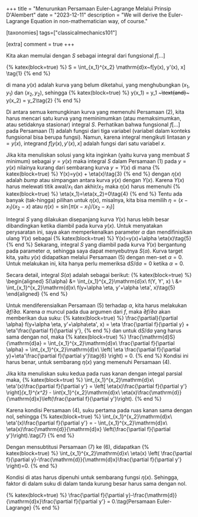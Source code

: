 +++
title = "Menurunkan Persamaan Euler-Lagrange Melalui Prinsip D'Alembert"
date = "2023-12-11"
description = "We will derive the Euler-Lagrange Equation in non-mathematician way, of course."

[taxonomies]
tags=["classicalmechanics101"]

[extra]
comment = true
+++

Kita akan memulai dengan $S$ sebagai integral dari fungsional $f[...]$

{% katex(block=true) %}
S = \int_{x_1}^{x_2} \mathrm{d}x~f[y(x), y'(x), x] \tag{1}
{% end %}

di mana $y(x)$ adalah kurva yang belum diketahui, yang menghubungkan ($x_1, y_1$) dan ($x_2, y_2$), sehingga 
{% katex(block=true) %}
y(x_1) = y_1 ~~~\text{and}~~~ y(x_2) = y_2\tag{2}
{% end %}

Di antara semua kemungkinan kurva yang memenuhi Persamaan (2), kita harus
mencari satu kurva yang meminimumkan (atau memaksimumkan, atau setidaknya
stasionar) integral $S$. Perhatikan bahwa fungsional $f[...]$ pada Persamaan
(1) adalah fungsi dari tiga variabel (variabel dalam konteks fungsional bisa
berupa fungsi). Namun, karena integral mengikuti lintasan $y=y(x)$, integrand
$f[y(x),y'(x), x]$ adalah fungsi dari satu variabel $x$. 

Jika kita menuliskan solusi yang kita inginkan (yaitu kurva yang membuat $S$ minimum) 
sebagai $y = y(x)$ maka integral $S$ dalam Persamaan (1) pada $y=y(x)$ nilainya
kurang dari sembarang kurva $y=Y(x)$ di mana
{% katex(block=true) %}
Y(x)=y(x) + \eta(x)\tag{3}
{% end %}
dengan $\eta(x)$ adalah _bump_ atau simpangan antara kurva $y(x)$ dengan $Y(x)$.
Karena $Y(x)$ harus melewati titik awal/$x_1$ dan akhir/$x_2$ maka $\eta(x)$ harus
memenuhi 
{% katex(block=true) %}
\eta(x_1)=\eta(x_2)=0\tag{4}
{% end %}
Tentu ada banyak (tak-hingga) pilihan untuk $\eta(x)$, misalnya, kita bisa memilih
$\eta = (x-x_1)(x_2-x)$ atau $\eta(x)=\sin[\pi(x-x_1)/(x_2-x_1)]$

Integral $S$ yang dilakukan disepanjang kurva $Y(x)$ harus lebih besar dibandingkan
ketika diambil pada kurva $y(x)$. Untuk menyatakan perysaratan ini, saya akan 
memperkenalkan parameter $\alpha$ dan mendifinisikan ulang $Y(x)$  sebagai
{% katex(block=true) %}
Y(x)=y(x)+\alpha \eta(x)\tag{5}
{% end %}
Sekarang, integral $S$ yang diambil pada kurva $Y(x)$ bergantung pada parameter $\alpha$,
sehingga saya dapat menyebutnya $S(\alpha)$. Kurva target kita, yaitu $y(x)$ didapatkan 
melalui Persamaan (5) dengan men-set $\alpha =0$. Untuk melakukan ini, kita hanya perlu
memeriksa $\mathrm{d}S/\mathrm{d}a = 0$ ketika $\alpha=0$.

Secara detail, integral $S(\alpha)$ adalah sebagai berikut:
{% katex(block=true) %}
\begin{aligned}
S(\alpha) &= \int_{x_1}^{x_2}\mathrm{d}x\ f(Y, Y', x) \\
          &= \int_{x_1}^{x_2}\mathrm{d}x\ f(y+\alpha \eta, y'+\alpha \eta', x)\tag{5}
\end{aligned}
{% end %}

Untuk mendiferensialkan Persamaan (5) terhadap $\alpha$, kita harus melakukan
$\partial f/\partial \alpha$. Karena $\alpha$ muncul pada dua argumen dari $f$, 
maka $\partial f/\partial \alpha$ akan memberikan dua suku:
{% katex(block=true) %}
\frac{\partial}{\partial \alpha} f(y+\alpha \eta, y'+\alpha\eta', x) = \eta \frac{\partial f}{\partial y} + \eta'\frac{\partial f}{\partial y'},
{% end %}
dan untuk $\mathrm{d}S/\mathrm{d}a$ yang harus sama dengan nol, maka
{% katex(block=true) %}
\frac{\mathrm{d}S}{\mathrm{d}a} = \int_{x_1}^{x_2}\mathrm{d}x\ \frac{\partial f}{\partial \alpha} = \int_{x_1}^{x_2}\mathrm{d}x\ \left(
\eta \frac{\partial f}{\partial y}+\eta'\frac{\partial f}{\partial y'}\tag{6}
\right) = 0.
{% end %}
Kondisi ini harus benar, untuk sembarang $\eta(x)$ yang memenuhi Persamaan (4).

Jika kita menuliskan suku kedua pada ruas kanan dengan integal parsial maka,
{% katex(block=true) %}
\int_{x_1}^{x_2}\mathrm{d}x\ \eta'(x)\frac{\partial f}{\partial y'} = \left[
\eta(x)\frac{\partial f}{\partial y'}
\right]_{x_1}^{x^2} - \int_{x_1}^{x_2}\mathrm{d}x\ \eta(x)\frac{\mathrm{d}}{\mathrm{d}x}\left(\frac{\partial f}{\partial y'}\right).
{% end %}

Karena kondisi Persamaan (4), suku pertama pada ruas kanan sama dengan nol, sehingga
{% katex(block=true) %}
\int_{x_1}^{x_2}\mathrm{d}x\ \eta'(x)\frac{\partial f}{\partial y'} = -
\int_{x_1}^{x_2}\mathrm{d}x\ \eta(x)\frac{\mathrm{d}}{\mathrm{d}x}
\left(\frac{\partial f}{\partial y'}\right).\tag{7}
{% end %}

Dengan mensubtitusi Persamaan (7) ke (6), didapatkan
{% katex(block=true) %}
\int_{x_1}^{x_2}\mathrm{d}x\ \eta(x) \left(
\frac{\partial f}{\partial y}-\frac{\mathrm{d}}{\mathrm{d}x}\frac{\partial f}{\partial y'}
\right)=0.
{% end %}

Kondisi di atas harus dipenuhi untuk sembarang fungsi $\eta(x)$. Sehingga,
faktor di dalam suku di dalam tanda kurung besar harus sama dengan nol.

{% katex(block=true) %}
\frac{\partial f}{\partial y}-\frac{\mathrm{d}}{\mathrm{d}x}\frac{\partial f}{\partial y'} = 0.\tag{Persamaan Euler-Lagrange}
{% end %}